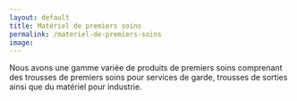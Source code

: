 ```yaml
---
layout: default
title: Matériel de premiers soins
permalink: /materiel-de-premiers-soins
image:
---
```

Nous avons une gamme variée de produits de premiers soins comprenant des trousses de premiers soins pour services de garde, trousses de sorties ainsi que du matériel pour industrie.
